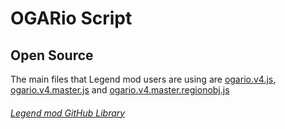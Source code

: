 # OGARio Script

## Open Source

The main files that Legend mod users are using are [ogario.v4.js](https://github.com/jimboy3100/jimboy3100.github.io/blob/master/ogario/ogario.v4.js), 
[ogario.v4.master.js](https://github.com/jimboy3100/jimboy3100.github.io/blob/master/ogario/ogario.v4.master.js) and 
[ogario.v4.master.regionobj.js](https://github.com/jimboy3100/jimboy3100.github.io/blob/master/ogario/ogario.v4.master.regionobj.js)

###### [Legend mod GitHub Library](https://github.com/jimboy3100/jimboy3100.github.io)
